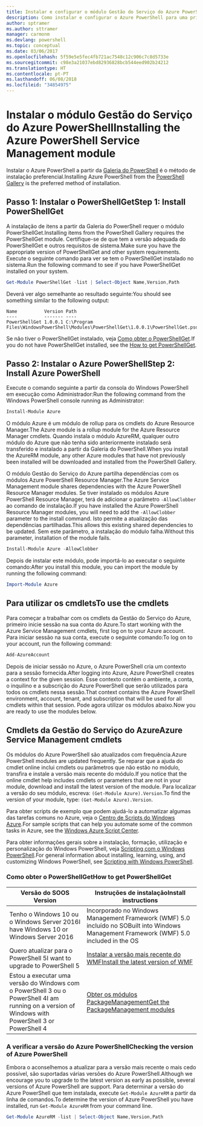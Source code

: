 ```yaml
---
title: Instalar e configurar o módulo Gestão do Serviço do Azure PowerShell | Microsoft Docs
description: Como instalar e configurar o Azure PowerShell para uma primeira utilização.
author: sptramer
ms.author: sttramer
manager: carmonm
ms.devlang: powershell
ms.topic: conceptual
ms.date: 03/06/2017
ms.openlocfilehash: 5f59e5e5fec4fb721ac7548c12c906c7c8d5733e
ms.sourcegitcommit: c98e3a21037ebd82936828bcb544eed902b24212
ms.translationtype: HT
ms.contentlocale: pt-PT
ms.lasthandoff: 06/08/2018
ms.locfileid: "34854975"
---
```

# <a name="installing-the-azure-powershell-service-management-module"></a><span data-ttu-id="fbcbf-103">Instalar o módulo Gestão do Serviço do Azure PowerShell</span><span class="sxs-lookup"><span data-stu-id="fbcbf-103">Installing the Azure PowerShell Service Management module</span></span>

<span data-ttu-id="fbcbf-104">Instalar o Azure PowerShell a partir da [Galeria do PowerShell](https://www.powershellgallery.com/) é o método de instalação preferencial.</span><span class="sxs-lookup"><span data-stu-id="fbcbf-104">Installing Azure PowerShell from the [PowerShell Gallery](https://www.powershellgallery.com/) is the preferred method of installation.</span></span>

## <a name="step-1-install-powershellget"></a><span data-ttu-id="fbcbf-105">Passo 1: Instalar o PowerShellGet</span><span class="sxs-lookup"><span data-stu-id="fbcbf-105">Step 1: Install PowerShellGet</span></span>

<span data-ttu-id="fbcbf-106">A instalação de itens a partir da Galeria do PowerShell requer o módulo PowerShellGet.</span><span class="sxs-lookup"><span data-stu-id="fbcbf-106">Installing items from the PowerShell Gallery requires the PowerShellGet module.</span></span> <span data-ttu-id="fbcbf-107">Certifique-se de que tem a versão adequada do PowerShellGet e outros requisitos de sistema.</span><span class="sxs-lookup"><span data-stu-id="fbcbf-107">Make sure you have the appropriate version of PowerShellGet and other system requirements.</span></span> <span data-ttu-id="fbcbf-108">Execute o seguinte comando para ver se tem o PowerShellGet instalado no sistema.</span><span class="sxs-lookup"><span data-stu-id="fbcbf-108">Run the following command to see if you have PowerShellGet installed on your system.</span></span>

```powershell
Get-Module PowerShellGet -list | Select-Object Name,Version,Path
```

<span data-ttu-id="fbcbf-109">Deverá ver algo semelhante ao resultado seguinte:</span><span class="sxs-lookup"><span data-stu-id="fbcbf-109">You should see something similar to the following output:</span></span>

```
Name          Version Path
----          ------- ----
PowerShellGet 1.0.0.1 C:\Program Files\WindowsPowerShell\Modules\PowerShellGet\1.0.0.1\PowerShellGet.psd1
```

<span data-ttu-id="fbcbf-110">Se não tiver o PowerShellGet instalado, veja [Como obter o PowerShellGet](#how-to-get-powershellget).</span><span class="sxs-lookup"><span data-stu-id="fbcbf-110">If you do not have PowerShellGet installed, see the [How to get PowerShellGet](#how-to-get-powershellget).</span></span>

## <a name="step-2-install-azure-powershell"></a><span data-ttu-id="fbcbf-111">Passo 2: Instalar o Azure PowerShell</span><span class="sxs-lookup"><span data-stu-id="fbcbf-111">Step 2: Install Azure PowerShell</span></span>

<span data-ttu-id="fbcbf-112">Execute o comando seguinte a partir da consola do Windows PowerShell em execução como Administrador:</span><span class="sxs-lookup"><span data-stu-id="fbcbf-112">Run the following command from the Windows PowerShell console running as Administrator:</span></span>

```powershell
Install-Module Azure
```

<span data-ttu-id="fbcbf-113">O módulo Azure é um módulo de rollup para os cmdlets do Azure Resource Manager.</span><span class="sxs-lookup"><span data-stu-id="fbcbf-113">The Azure module is a rollup module for the Azure Resource Manager cmdlets.</span></span> <span data-ttu-id="fbcbf-114">Quando instala o módulo AzureRM, qualquer outro módulo do Azure que não tenha sido anteriormente instalado será transferido e instalado a partir da Galeria do PowerShell.</span><span class="sxs-lookup"><span data-stu-id="fbcbf-114">When you install the AzureRM module, any other Azure modules that have not previously been installed will be downloaded and installed from the PowerShell Gallery.</span></span>

<span data-ttu-id="fbcbf-115">O módulo Gestão do Serviço do Azure partilha dependências com os módulos Azure PowerShell Resource Manager.</span><span class="sxs-lookup"><span data-stu-id="fbcbf-115">The Azure Service Management module shares dependencies with the Azure PowerShell Resource Manager modules.</span></span> <span data-ttu-id="fbcbf-116">Se tiver instalado os módulos Azure PowerShell Resource Manager, terá de adicionar o parâmetro `-AllowClobber` ao comando de instalação.</span><span class="sxs-lookup"><span data-stu-id="fbcbf-116">If you have installed the Azure PowerShell Resource Manager modules, you will need to add the `-AllowClobber` parameter to the install command.</span></span> <span data-ttu-id="fbcbf-117">Isto permite a atualização das dependências partilhadas.</span><span class="sxs-lookup"><span data-stu-id="fbcbf-117">This allows this existing shared dependencies to be updated.</span></span> <span data-ttu-id="fbcbf-118">Sem este parâmetro, a instalação do módulo falha.</span><span class="sxs-lookup"><span data-stu-id="fbcbf-118">Without this parameter, installation of the module fails.</span></span>

```powershell
Install-Module Azure -AllowClobber
```

<span data-ttu-id="fbcbf-119">Depois de instalar este módulo, pode importá-lo ao executar o seguinte comando:</span><span class="sxs-lookup"><span data-stu-id="fbcbf-119">After you install this module, you can import the module by running the following command:</span></span>

```powershell
Import-Module Azure
```

## <a name="to-use-the-cmdlets"></a><span data-ttu-id="fbcbf-120">Para utilizar os cmdlets</span><span class="sxs-lookup"><span data-stu-id="fbcbf-120">To use the cmdlets</span></span>

<span data-ttu-id="fbcbf-121">Para começar a trabalhar com os cmdlets da Gestão do Serviço do Azure, primeiro inicie sessão na sua conta do Azure.</span><span class="sxs-lookup"><span data-stu-id="fbcbf-121">To start working with the Azure Service Management cmdlets, first log on to your Azure account.</span></span> <span data-ttu-id="fbcbf-122">Para iniciar sessão na sua conta, execute o seguinte comando:</span><span class="sxs-lookup"><span data-stu-id="fbcbf-122">To log on to your account, run the following command:</span></span>

```powershell
Add-AzureAccount
```

<span data-ttu-id="fbcbf-123">Depois de iniciar sessão no Azure, o Azure PowerShell cria um contexto para a sessão fornecida.</span><span class="sxs-lookup"><span data-stu-id="fbcbf-123">After logging into Azure, Azure PowerShell creates a context for the given session.</span></span> <span data-ttu-id="fbcbf-124">Esse contexto contém o ambiente, a conta, o inquilino e a subscrição do Azure PowerShell que serão utilizados para todos os cmdlets nessa sessão.</span><span class="sxs-lookup"><span data-stu-id="fbcbf-124">That context contains the Azure PowerShell environment, account, tenant, and subscription that will be used for all cmdlets within that session.</span></span> <span data-ttu-id="fbcbf-125">Pode agora utilizar os módulos abaixo.</span><span class="sxs-lookup"><span data-stu-id="fbcbf-125">Now you are ready to use the modules below.</span></span>

## <a name="azure-service-management-cmdlets"></a><span data-ttu-id="fbcbf-126">Cmdlets da Gestão do Serviço do Azure</span><span class="sxs-lookup"><span data-stu-id="fbcbf-126">Azure Service Management cmdlets</span></span>

<span data-ttu-id="fbcbf-127">Os módulos do Azure PowerShell são atualizados com frequência.</span><span class="sxs-lookup"><span data-stu-id="fbcbf-127">Azure PowerShell modules are updated frequently.</span></span> <span data-ttu-id="fbcbf-128">Se reparar que a ajuda do cmdlet online inclui cmdlets ou parâmetros que não estão no módulo, transfira e instale a versão mais recente do módulo.</span><span class="sxs-lookup"><span data-stu-id="fbcbf-128">If you notice that the online cmdlet help includes cmdlets or parameters that are not in your module, download and install the latest version of the module.</span></span> <span data-ttu-id="fbcbf-129">Para localizar a versão do seu módulo, escreva: `(Get-Module Azure).Version`.</span><span class="sxs-lookup"><span data-stu-id="fbcbf-129">To find the version of your module, type: `(Get-Module Azure).Version`.</span></span>

<span data-ttu-id="fbcbf-130">Para obter scripts de exemplo que podem ajudá-lo a automatizar algumas das tarefas comuns no Azure, veja o [Centro de Scripts do Windows Azure](http://www.windowsazure.com/documentation/scripts/).</span><span class="sxs-lookup"><span data-stu-id="fbcbf-130">For sample scripts that can help you automate some of the common tasks in Azure, see the [Windows Azure Script Center](http://www.windowsazure.com/documentation/scripts/).</span></span>

<span data-ttu-id="fbcbf-131">Para obter informações gerais sobre a instalação, formação, utilização e personalização do Windows PowerShell, veja [Scripting com o Windows PowerShell](http://go.microsoft.com/fwlink/p/?linkid=320210).</span><span class="sxs-lookup"><span data-stu-id="fbcbf-131">For general information about installing, learning, using, and customizing Windows PowerShell, see [Scripting with Windows PowerShell](http://go.microsoft.com/fwlink/p/?linkid=320210).</span></span>

### <a name="how-to-get-powershellget"></a><span data-ttu-id="fbcbf-132">Como obter o PowerShellGet</span><span class="sxs-lookup"><span data-stu-id="fbcbf-132">How to get PowerShellGet</span></span>

|<span data-ttu-id="fbcbf-133">Versão do SO</span><span class="sxs-lookup"><span data-stu-id="fbcbf-133">OS Version</span></span>|<span data-ttu-id="fbcbf-134">Instruções de instalação</span><span class="sxs-lookup"><span data-stu-id="fbcbf-134">Install instructions</span></span>|
|---|---|
|<span data-ttu-id="fbcbf-135">Tenho o Windows 10 ou o Windows Server 2016</span><span class="sxs-lookup"><span data-stu-id="fbcbf-135">I have Windows 10 or Windows Server 2016</span></span>|<span data-ttu-id="fbcbf-136">Incorporado no Windows Management Framework (WMF) 5.0 incluído no SO</span><span class="sxs-lookup"><span data-stu-id="fbcbf-136">Built into Windows Management Framework (WMF) 5.0 included in the OS</span></span>|
|<span data-ttu-id="fbcbf-137">Quero atualizar para o PowerShell 5</span><span class="sxs-lookup"><span data-stu-id="fbcbf-137">I want to upgrade to PowerShell 5</span></span>|[<span data-ttu-id="fbcbf-138">Instalar a versão mais recente do WMF</span><span class="sxs-lookup"><span data-stu-id="fbcbf-138">Install the latest version of WMF</span></span>](https://www.microsoft.com/en-us/download/details.aspx?id=54616)|
|<span data-ttu-id="fbcbf-139">Estou a executar uma versão do Windows com o PowerShell 3 ou o PowerShell 4</span><span class="sxs-lookup"><span data-stu-id="fbcbf-139">I am running on a version of Windows with PowerShell 3 or PowerShell 4</span></span>|[<span data-ttu-id="fbcbf-140">Obter os módulos PackageManagement</span><span class="sxs-lookup"><span data-stu-id="fbcbf-140">Get the PackageManagement modules</span></span>](http://go.microsoft.com/fwlink/?LinkID=746217)|

<a id="helpmechoose"></a>
### <a name="checking-the-version-of-azure-powershell"></a><span data-ttu-id="fbcbf-141">A verificar a versão do Azure PowerShell</span><span class="sxs-lookup"><span data-stu-id="fbcbf-141">Checking the version of Azure PowerShell</span></span>

<span data-ttu-id="fbcbf-142">Embora o aconselhemos a atualizar para a versão mais recente o mais cedo possível, são suportadas várias versões do Azure PowerShell.</span><span class="sxs-lookup"><span data-stu-id="fbcbf-142">Although we encourage you to upgrade to the latest version as early as possible, several versions of Azure PowerShell are support.</span></span> <span data-ttu-id="fbcbf-143">Para determinar a versão do Azure PowerShell que tem instalada, execute `Get-Module AzureRM` a partir da linha de comandos.</span><span class="sxs-lookup"><span data-stu-id="fbcbf-143">To determine the version of Azure PowerShell you have installed, run `Get-Module AzureRM` from your command line.</span></span>

```powershell
Get-Module AzureRM -list | Select-Object Name,Version,Path
```
